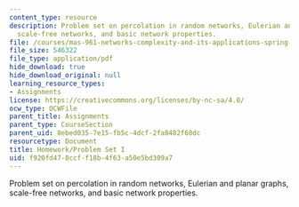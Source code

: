 ```yaml
---
content_type: resource
description: Problem set on percolation in random networks, Eulerian and planar graphs,
  scale-free networks, and basic network properties.
file: /courses/mas-961-networks-complexity-and-its-applications-spring-2011/f920fd478ccff18b4f63a50e5bd309a7_MITMAS_961S11_HW1_API3091.pdf
file_size: 546322
file_type: application/pdf
hide_download: true
hide_download_original: null
learning_resource_types:
- Assignments
license: https://creativecommons.org/licenses/by-nc-sa/4.0/
ocw_type: OCWFile
parent_title: Assignments
parent_type: CourseSection
parent_uid: 8ebed035-7e15-fb5c-4dcf-2fa8482f60dc
resourcetype: Document
title: Homework/Problem Set I
uid: f920fd47-8ccf-f18b-4f63-a50e5bd309a7
---
```

Problem set on percolation in random networks, Eulerian and planar graphs, scale-free networks, and basic network properties.